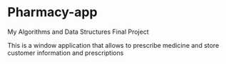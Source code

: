 # Pharmacy-app
My Algorithms and Data Structures Final Project

This is a window application that allows to prescribe medicine and store customer information and prescriptions
